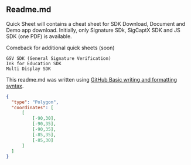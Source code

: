 ## Readme.md
Quick Sheet will contains a cheat sheet for SDK Download, Document and Demo app download.
Initially, only Signature SDk, SigCaptX SDK and JS SDK (one PDF) is available.

Comeback for additional quick sheets (soon)
```
GSV SDK (General Signature Verification)
Ink for Education SDK
Multi Display SDK
```
This readme.md was written using [GitHub Basic writing and formatting syntax](https://docs.github.com/en/get-started/writing-on-github/getting-started-with-writing-and-formatting-on-github/basic-writing-and-formatting-syntax#styling-text).

```geojson
{
  "type": "Polygon",
  "coordinates": [
      [
          [-90,30],
          [-90,35],
          [-90,35],
          [-85,35],
          [-85,30]
      ]
  ]
}
```
